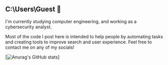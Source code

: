 ## C:\Users\Guest 👋

I'm currently studying computer engineering, and working as a cybersecurity analyst.

Most of the code I post here is intended to help people by automating tasks and creating tools to improve search and user experience. Feel free to contact me on any of my socials!

[![Anurag's GitHub stats](https://github-readme-stats.vercel.app/api?username=lytexwz&theme=chartreuse-dark&show_icons=true)]
